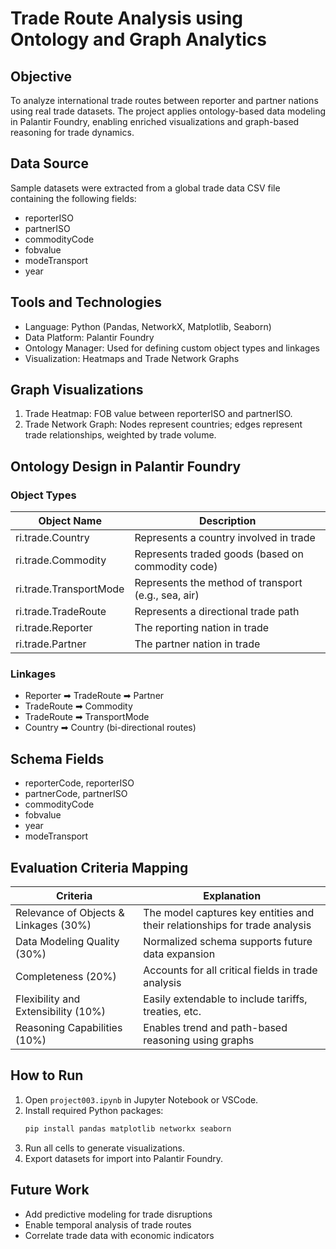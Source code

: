 
# Trade Route Analysis using Ontology and Graph Analytics

## Objective
To analyze international trade routes between reporter and partner nations using real trade datasets. The project applies ontology-based data modeling in Palantir Foundry, enabling enriched visualizations and graph-based reasoning for trade dynamics.

## Data Source
Sample datasets were extracted from a global trade data CSV file containing the following fields:
- reporterISO
- partnerISO
- commodityCode
- fobvalue
- modeTransport
- year

## Tools and Technologies
- Language: Python (Pandas, NetworkX, Matplotlib, Seaborn)
- Data Platform: Palantir Foundry
- Ontology Manager: Used for defining custom object types and linkages
- Visualization: Heatmaps and Trade Network Graphs

## Graph Visualizations
1. Trade Heatmap: FOB value between reporterISO and partnerISO.
2. Trade Network Graph: Nodes represent countries; edges represent trade relationships, weighted by trade volume.

## Ontology Design in Palantir Foundry

### Object Types
| Object Name            | Description                                    |
|------------------------|------------------------------------------------|
| ri.trade.Country       | Represents a country involved in trade         |
| ri.trade.Commodity     | Represents traded goods (based on commodity code) |
| ri.trade.TransportMode | Represents the method of transport (e.g., sea, air) |
| ri.trade.TradeRoute    | Represents a directional trade path            |
| ri.trade.Reporter      | The reporting nation in trade                  |
| ri.trade.Partner       | The partner nation in trade                    |

### Linkages
- Reporter ➡ TradeRoute ➡ Partner
- TradeRoute ➡ Commodity
- TradeRoute ➡ TransportMode
- Country ➡ Country (bi-directional routes)

## Schema Fields
- reporterCode, reporterISO
- partnerCode, partnerISO
- commodityCode
- fobvalue
- year
- modeTransport

## Evaluation Criteria Mapping
| Criteria                           | Explanation |
|------------------------------------|-------------|
| Relevance of Objects & Linkages (30%) | The model captures key entities and their relationships for trade analysis |
| Data Modeling Quality (30%)          | Normalized schema supports future data expansion |
| Completeness (20%)                   | Accounts for all critical fields in trade analysis |
| Flexibility and Extensibility (10%)  | Easily extendable to include tariffs, treaties, etc. |
| Reasoning Capabilities (10%)         | Enables trend and path-based reasoning using graphs |

## How to Run
1. Open `project003.ipynb` in Jupyter Notebook or VSCode.
2. Install required Python packages:
   ```bash
   pip install pandas matplotlib networkx seaborn
   ```
3. Run all cells to generate visualizations.
4. Export datasets for import into Palantir Foundry.

## Future Work
- Add predictive modeling for trade disruptions
- Enable temporal analysis of trade routes
- Correlate trade data with economic indicators
